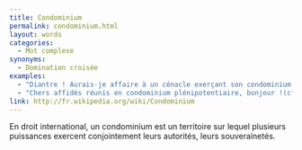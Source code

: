 ```yaml
---
title: Condominium
permalink: condominium.html
layout: words
categories:
  - Mot complexe
synonyms:
  - Domination croisée
examples:
  - "Diantre ! Aurais-je affaire à un cénacle exerçant son condominium oligarchique ?"
  - "Chers affidés réunis en condominium plénipotentiaire, bonjour !(cf. Correspondance)"
link: http://fr.wikipedia.org/wiki/Condominium
---
```


En droit international, un condominium est un territoire sur lequel plusieurs puissances exercent conjointement leurs autorités, leurs souverainetés. 

